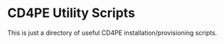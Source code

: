 # CD4PE Utility Scripts

This is just a directory of useful CD4PE installation/provisioning scripts.
